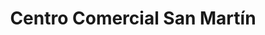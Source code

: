 ---
title: "Centro Comercial San Martín"
url: /caracas/centro-comercial-san-martin/
shop: centro comercial
---